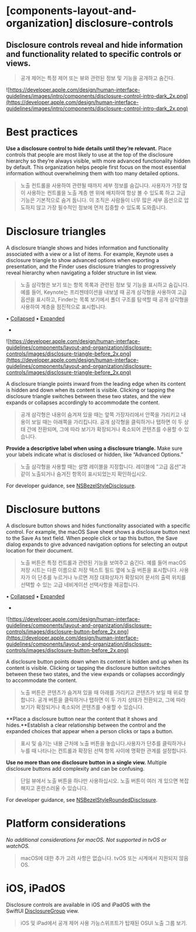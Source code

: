 # **[components-layout-and-organization] disclosure-controls**

## Disclosure controls reveal and hide information and functionality related to specific controls or views.
> 공개 제어는 특정 제어 또는 뷰와 관련된 정보 및 기능을 공개하고 숨긴다.
>




![https://developer.apple.com/design/human-interface-guidelines/images/intro/components/disclosure-control-intro-dark_2x.png](https://developer.apple.com/design/human-interface-guidelines/images/intro/components/disclosure-control-intro-dark_2x.png)

# **Best practices**

**Use a disclosure control to hide details until they’re relevant.** Place controls that people are most likely to use at the top of the disclosure hierarchy so they’re always visible, with more advanced functionality hidden by default. This organization helps people first focus on the most essential information without overwhelming them with too many detailed options.
> 노출 컨트롤을 사용하여 관련될 때까지 세부 정보를 숨깁니다. 사용자가 가장 많이 사용하는 컨트롤을 노출 계층 맨 위에 배치하여 항상 볼 수 있도록 하고 고급 기능은 기본적으로 숨겨 둡니다. 이 조직은 사람들이 너무 많은 세부 옵션으로 압도하지 않고 가장 필수적인 정보에 먼저 집중할 수 있도록 도와줍니다.
>




# **Disclosure triangles**

A disclosure triangle shows and hides information and functionality associated with a view or a list of items. For example, Keynote uses a disclosure triangle to show advanced options when exporting a presentation, and the Finder uses disclosure triangles to progressively reveal hierarchy when navigating a folder structure in list view.
> 노출 삼각형은 보기 또는 항목 목록과 관련된 정보 및 기능을 표시하고 숨깁니다. 예를 들어, Keynote는 프리젠테이션을 내보낼 때 공개 삼각형을 사용하여 고급 옵션을 표시하고, Finder는 목록 보기에서 폴더 구조를 탐색할 때 공개 삼각형을 사용하여 계층을 점진적으로 표시합니다.
>




• [Collapsed](../components/layout-and-organization/disclosure-controls#)
• [Expanded](../components/layout-and-organization/disclosure-controls#)

-

![https://developer.apple.com/design/human-interface-guidelines/components/layout-and-organization/disclosure-controls/images/disclosure-triangle-before_2x.png](https://developer.apple.com/design/human-interface-guidelines/components/layout-and-organization/disclosure-controls/images/disclosure-triangle-before_2x.png)


A disclosure triangle points inward from the leading edge when its content is hidden and down when its content is visible. Clicking or tapping the disclosure triangle switches between these two states, and the view expands or collapses accordingly to accommodate the content.
> 공개 삼각형은 내용이 숨겨져 있을 때는 앞쪽 가장자리에서 안쪽을 가리키고 내용이 보일 때는 아래쪽을 가리킵니다. 공개 삼각형을 클릭하거나 탭하면 이 두 상태 간에 전환되며, 그에 따라 보기가 확장되거나 축소되어 콘텐츠를 수용할 수 있습니다.
>




**Provide a descriptive label when using a disclosure triangle.** Make sure your labels indicate what is disclosed or hidden, like “Advanced Options.”
> 노출 삼각형을 사용할 때는 설명 레이블을 지정합니다. 레이블에 "고급 옵션"과 같이 노출되거나 숨겨진 항목이 표시되었는지 확인하십시오.
>




For developer guidance, see [NSBezelStyleDisclosure](https://developer.apple.com/documentation/appkit/nsbezelstyle/nsbezelstyledisclosure).

# **Disclosure buttons**

A disclosure button shows and hides functionality associated with a specific control. For example, the macOS Save sheet shows a disclosure button next to the Save As text field. When people click or tap this button, the Save dialog expands to give advanced navigation options for selecting an output location for their document.
> 노출 버튼은 특정 컨트롤과 관련된 기능을 보여주고 숨긴다. 예를 들어 macOS 저장 시트는 다른 이름으로 저장 텍스트 필드 옆에 노출 버튼을 표시합니다. 사용자가 이 단추를 누르거나 누르면 저장 대화상자가 확장되어 문서의 출력 위치를 선택할 수 있는 고급 네비게이션 선택사항을 제공합니다.
>




• [Collapsed](../components/layout-and-organization/disclosure-controls#)
• [Expanded](../components/layout-and-organization/disclosure-controls#)

-

![https://developer.apple.com/design/human-interface-guidelines/components/layout-and-organization/disclosure-controls/images/disclosure-button-before_2x.png](https://developer.apple.com/design/human-interface-guidelines/components/layout-and-organization/disclosure-controls/images/disclosure-button-before_2x.png)


A disclosure button points down when its content is hidden and up when its content is visible. Clicking or tapping the disclosure button switches between these two states, and the view expands or collapses accordingly to accommodate the content.
> 노출 버튼은 콘텐츠가 숨겨져 있을 때 아래를 가리키고 콘텐츠가 보일 때 위로 향합니다. 공개 버튼을 클릭하거나 탭하면 이 두 가지 상태가 전환되고, 그에 따라 보기가 확장되거나 축소되어 콘텐츠를 수용할 수 있습니다.
>




**Place a disclosure button near the content that it shows and hides.**Establish a clear relationship between the control and the expanded choices that appear when a person clicks or taps a button.
> 표시 및 숨기는 내용 근처에 노출 버튼을 놓습니다.사용자가 단추를 클릭하거나 누를 때 나타나는 컨트롤과 확장된 선택 항목 사이에 명확한 관계를 설정합니다.
>




**Use no more than one disclosure button in a single view.** Multiple disclosure buttons add complexity and can be confusing.
> 단일 뷰에서 노출 버튼을 하나만 사용하십시오. 노출 버튼이 여러 개 있으면 복잡해지고 혼란스러울 수 있습니다.
>




For developer guidance, see [NSBezelStyleRoundedDisclosure](https://developer.apple.com/documentation/appkit/nsbezelstyle/nsbezelstyleroundeddisclosure).

# **Platform considerations**

*No additional considerations for macOS. Not supported in tvOS or watchOS.*
> macOS에 대한 추가 고려 사항은 없습니다. tvOS 또는 시계에서 지원되지 않음OS.
>




# **iOS, iPadOS**

Disclosure controls are available in iOS and iPadOS with the SwiftUI [DisclosureGroup](https://developer.apple.com/documentation/swiftui/disclosuregroup) view.
> iOS 및 iPad에서 공개 제어 사용 가능스위프트가 탑재된 OSUI 노출 그룹 보기.
>



